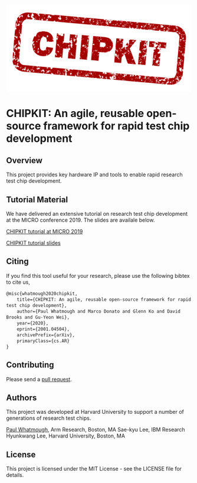 ![CHIPKIT logo](chipkit_logo.png)

# CHIPKIT: An agile, reusable open-source framework for rapid test chip development

## Overview

This project provides key hardware IP and tools to enable rapid research test chip development.

## Tutorial Material

We have delivered an extensive tutorial on research test chip development at the MICRO conference 2019.  The slides are availale below.

[CHIPKIT tutorial at MICRO 2019](https://www.microarch.org/micro52/program/workshops.html#chipkit)

[CHIPKIT tutorial slides](https://mrc-donato.github.io/CHIPKIT-Tutorial/)

## Citing


If you find this tool useful for your research, please use the following bibtex to cite us,

```
@misc{whatmough2020chipkit,
    title={CHIPKIT: An agile, reusable open-source framework for rapid test chip development},
    author={Paul Whatmough and Marco Donato and Glenn Ko and David Brooks and Gu-Yeon Wei},
    year={2020},
    eprint={2001.04504},
    archivePrefix={arXiv},
    primaryClass={cs.AR}
}
```

## Contributing

Please send a [pull request](https://help.github.com/articles/creating-a-pull-request/).

## Authors

This project was developed at Harvard University to support a number of generations of research test chips.

[Paul Whatmough](https://www.linkedin.com/in/paul-whatmough-2062729/), Arm Research, Boston, MA
Sae-kyu Lee, IBM Research
Hyunkwang Lee, Harvard University, Boston, MA

## License

This project is licensed under the MIT License - see the LICENSE file for details.

